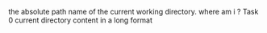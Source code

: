 the absolute path name of the current working directory.
where am i ? Task 0 
current directory content in a long format
